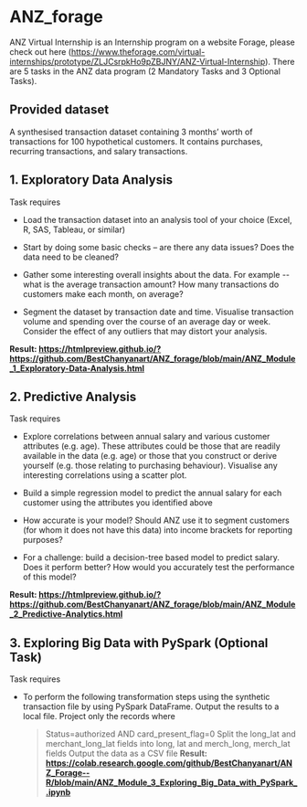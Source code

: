 # ANZ_forage

ANZ Virtual Internship is an Internship program on a website Forage, please check out here (https://www.theforage.com/virtual-internships/prototype/ZLJCsrpkHo9pZBJNY/ANZ-Virtual-Internship). 
There are 5 tasks in the ANZ data program (2 Mandatory Tasks and 3 Optional Tasks). 

## Provided dataset 

A synthesised transaction dataset containing 3 months’ worth of transactions for 100 hypothetical customers. It contains purchases, recurring transactions, and salary transactions.
    
## 1. Exploratory Data Analysis 

Task requires 
- Load the transaction dataset into an analysis tool of your choice (Excel, R, SAS, Tableau, or similar)
    
- Start by doing some basic checks – are there any data issues? Does the data need to be cleaned?
    
- Gather some interesting overall insights about the data. For example -- what is the average transaction amount? How many transactions do customers make each month, on average?
    
- Segment the dataset by transaction date and time. Visualise transaction volume and spending over the course of an average day or week. Consider the effect of any outliers that may distort your analysis.

**Result:  https://htmlpreview.github.io/?https://github.com/BestChanyanart/ANZ_forage/blob/main/ANZ_Module_1_Exploratory-Data-Analysis.html**

## 2. Predictive Analysis 

Task requires 
      
- Explore correlations between annual salary and various customer attributes (e.g. age). These attributes could be those that are readily available in the data (e.g. age) or those that you construct or derive yourself (e.g. those relating to purchasing behaviour). Visualise any interesting correlations using a scatter plot.
      
- Build a simple regression model to predict the annual salary for each customer using the attributes you identified above

- How accurate is your model? Should ANZ use it to segment customers (for whom it does not have this data) into income brackets for reporting purposes?
      
- For a challenge: build a decision-tree based model to predict salary. Does it perform better? How would you accurately test the performance of this model?
      
**Result:  https://htmlpreview.github.io/?https://github.com/BestChanyanart/ANZ_forage/blob/main/ANZ_Module_2_Predictive-Analytics.html**

## 3. Exploring Big Data with PySpark (Optional Task) 

Task requires 

- To perform the following transformation steps using the synthetic transaction file by using PySpark DataFrame. Output the results to a local file.
Project only the records where 

    > Status=authorized AND card_present_flag=0
    > Split the long_lat and merchant_long_lat fields into long, lat and merch_long, merch_lat fields
    > Output the data as a CSV file
**Result: https://colab.research.google.com/github/BestChanyanart/ANZ_Forage--R/blob/main/ANZ_Module_3_Exploring_Big_Data_with_PySpark_.ipynb**
